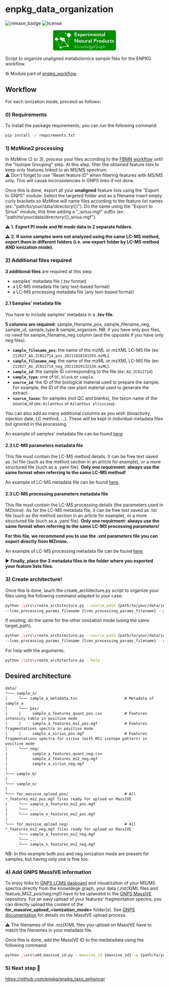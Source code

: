 # enpkg_data_organization
![release_badge](https://img.shields.io/github/v/release/enpkg/enpkg_data_organization)
![license](https://img.shields.io/github/license/enpkg/enpkg_data_organization)

<p align="center">
 <img src="https://github.com/enpkg/enpkg_workflow/blob/main/logo/enpkg_logo_full.png" width="200">
</p>

Script to organize unaligned metabolomics sample files for the ENPKG workflow.

⚙️ Module part of [enpkg_workflow](https://github.com/enpkg/enpkg_workflow).  

## Workflow

For each ionization mode, proceed as follows:

### 0) Requirements
To install the package requirements, you can run the following command:

```bash
pip install -r requirements.txt
```

### 1) MzMine2 processing

In MzMine (2 or 3), process your files according to the [FBMN workflow](https://ccms-ucsd.github.io/GNPSDocumentation/featurebasedmolecularnetworking-with-mzmine2/) until the "Isotope Grouping" step. At this step, filter the obtained feature lists to keep only features linked to an MS/MS spectrum.  
:warning: Don't forget to use "Reset feature ID" when filtering features with MS/MS only. This will cause inconsistencies in GNPS links if not done.

Once this is done, export all your **unaligned** feature lists using the "Export to GNPS" module. Select the targeted folder and as a filename insert empty curly brackets so MzMine will name files according to the feature list names (ex: "path/to/your/data/directory/{}"). Do the same using the "Export to Sirius" module, this time adding a "_sirius.mgf" suffix (ex: "path/to/your/data/directory/{}_sirius.mgf"). 

:warning: **1. Export PI mode and NI mode data in 2 separate folders.**

:warning: **2. If some samples were not analyzed using the same LC-MS method, export them in different folders (i.e. one export folder by LC-MS method AND ionization mode).**

### 2) Additional files required

**3 additional files** are required at this step:
- samples' metadata file (.tsv format)
- a LC-MS metadata file (any text-based format)
- a LC-MS processing metadata file (any text-based format)

#### 2.1 Samples' metadata file

You have to include samples' metadata in a **.tsv file.**  

**5 columns are required**: sample_filename_pos, sample_filename_neg, sample_id, sample_type & sample_organism.
NB: if you have only pos files, no need for sample_filename_neg column (and the opposite if you have only neg files).

- **`sample_filename_pos`**: the name of the mzML or mzXML LC-MS file (ex: `211027_AG_ZC012714_pos_20211028181555.mzML`).
- **`sample_filename_neg`**: the name of the mzML or mzXML LC-MS file (ex: `211027_AG_ZC012714_neg_20211029132336.mzML`).
- **`sample_id`**: the sample ID corresponding to the file (ex: `AG_ZC012714`)
- **`sample_type`**: one of `QC`, `blank` or `sample`.
- **`source_id`**: the ID of the biological material used to prepare the sample. For example, the ID of the raw plant material used to generate the extract.
- **`source_taxon`**: for samples (not QC and blanks), the taxon name of the source_id (ex: `Ailanthus` or `Ailanthus altissima`).

You can also add as many additional columns as you wish (bioactivity, injection date, LC method, ...). These will be kept in individual metadata files but ignored in the processing.

An example of samples' metadata file can be found [here](https://github.com/enpkg/enpkg_data_organization/blob/main/data/metadata.tsv).

#### 2.2 LC-MS parameters metadata file
This file must contain the LC-MS method details. It can be free text saved as .txt file (such as the method section in an article for example), or a more structured file (such as a .yaml file). **Only one requirment: always use the same format when referring to the same LC-MS method!**

An example of LC-MS metadata file can be found [here](https://github.com/enpkg/enpkg_data_organization/blob/main/data/lcms_method_params.txt).

#### 2.3 LC-MS processing parameters metadata file
This file must contain the LC-MS processing details (the parameters used in MZmine). As for the LC-MS metadata file, it can be free text saved as .txt file (such as the method section in an article for example), or a more structured file (such as a .yaml file). **Only one requirment: always use the same format when referring to the same LC-MS processing parameters!**

**For this file, we recommend you to use the .xml parameters file you can export directly from MZmine.**

An example of LC-MS processing metadata file can be found [here](https://github.com/enpkg/enpkg_data_organization/blob/main/data/lcms_processing_params.xml).

▶️ **Finally, place the 3 metadata files in the folder where you exported your feature lists files.**

### 3) Create architecture!

Once this is done, lauch the create_architecture.py script to organize your files using the following command adapted to your case:

```bash
python .\src\create_architecture.py --source_path {path/to/your/data/in/directory/} --target_path {path/to/your/data/out/directory/}  --sample_metadata_filename {metadatafilename.tsv} --lcms_method_params_filename {lcms_method_params_filename}
--lcms_processing_params_filename {lcms_processing_params_filename} --polarity {pos}
```
If existing, do the same for the other ionization mode (using the same target_path).

```bash
python .\src\create_architecture.py --source_path {path/to/your/data/in/directory/} --target_path {path/to/your/data/out/directory/}  --sample_metadata_filename {metadatafilename.tsv} --lcms_method_params_filename {lcms_method_params_filename}
--lcms_processing_params_filename {lcms_processing_params_filename} --polarity {neg}
```
For help with the arguments:

```bash
python .\src\create_architecture.py --help
```

## Desired architecture

```
data/
└─── sample_a/
|     └─── sample_a_metadata.tsv                     # Metadata of sample_a
|     └─── pos/
|     |     sample_a_features_quant_pos.csv          # Features intensity table in positive mode
|     |     sample_a_features_ms2_pos.mgf            # Features fragmentations spectra in positive mode
|     |     sample_a_sirius_pos.mgf                  # Features fragmentations spectra for sirius (with MS1 isotope pattern) in positive mode 
|     └─── neg/
|           sample_a_features_quant_neg.csv
|           sample_a_features_ms2_neg.mgf
|           sample_a_sirius_neg.mgf
|
└─── sample_b/
|
└─── sample_n/
|
└─── for_massive_upload_pos/                         # All *_features_ms2_pos.mgf files ready for upload on MassIVE
|     └─── sample_a_features_ms2_pos.mgf                     
|     └─── ...                    
|     └─── sample_n_features_ms2_pos.mgf
|
└─── for_massive_upload_neg/                         # All *_features_ms2_neg.mgf files ready for upload on MassIVE
      └─── sample_a_features_ms2_neg.mgf                    
      └─── ...                    
      └─── sample_n_features_ms2_neg.mgf                    
```

NB: In this example both pos and neg ionization mode are present for samples, but having only one is fine too.

### 4) Add GNPS MassIVE information

To enjoy links to [GNPS LCMS dasboard](https://gnps-lcms.ucsd.edu/) and visualization of your MS/MS spectra directly from the knowldege graph, your data (.mz(X)ML files and feature_MS2_pos/neg.mgf) have to be uplaoded to the [GNPS MassIVE](https://massive.ucsd.edu/ProteoSAFe/static/massive.jsp) repository. For an easy upload of your features' fragmentation spectra, you can directly upload the content of the **for_massive_upload_<ionization_mode>** folder(s). See [GNPS documentation](https://ccms-ucsd.github.io/GNPSDocumentation/datasets/) for details on the MassIVE upload process.

:warning: The filenames of the .mz(X)ML files you upload on MassIVE have to match the filenames in your metadata file.

Once this is done, add the MassIVE ID to the medatadata using the following command:

```bash
python .\src\add_massive_id.py --massive_id {massive_id} -p {path/to/your/data/ouptut/}
```

### 5) Next step 🚀

https://github.com/enpkg/enpkg_taxo_enhancer
